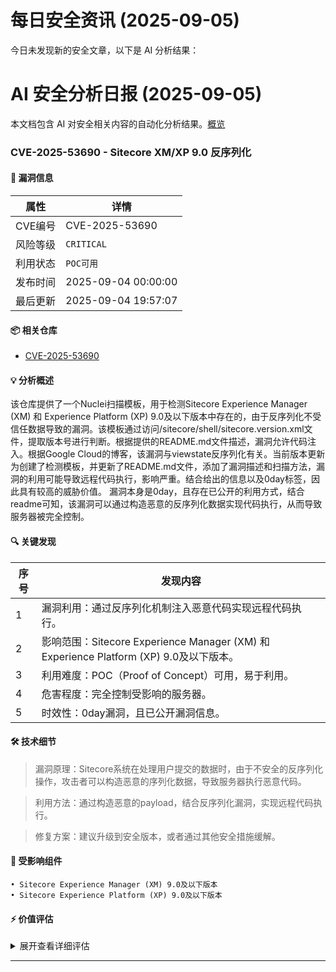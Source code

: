 # 每日安全资讯 (2025-09-05)

今日未发现新的安全文章，以下是 AI 分析结果：

# AI 安全分析日报 (2025-09-05)

本文档包含 AI 对安全相关内容的自动化分析结果。[概览](https://blog.897010.xyz/c/today)


### CVE-2025-53690 - Sitecore XM/XP 9.0 反序列化

#### 📌 漏洞信息

| 属性 | 详情 |
|------|------|
| CVE编号 | CVE-2025-53690 |
| 风险等级 | `CRITICAL` |
| 利用状态 | `POC可用` |
| 发布时间 | 2025-09-04 00:00:00 |
| 最后更新 | 2025-09-04 19:57:07 |

#### 📦 相关仓库

- [CVE-2025-53690](https://github.com/rxerium/CVE-2025-53690)

#### 💡 分析概述

该仓库提供了一个Nuclei扫描模板，用于检测Sitecore Experience Manager (XM) 和 Experience Platform (XP) 9.0及以下版本中存在的，由于反序列化不受信任数据导致的漏洞。该模板通过访问/sitecore/shell/sitecore.version.xml文件，提取版本号进行判断。根据提供的README.md文件描述，漏洞允许代码注入。根据Google Cloud的博客，该漏洞与viewstate反序列化有关。当前版本更新为创建了检测模板，并更新了README.md文件，添加了漏洞描述和扫描方法，漏洞的利用可能导致远程代码执行，影响严重。结合给出的信息以及0day标签，因此具有较高的威胁价值。 漏洞本身是0day，且存在已公开的利用方式，结合readme可知，该漏洞可以通过构造恶意的反序列化数据实现代码执行，从而导致服务器被完全控制。

#### 🔍 关键发现

| 序号 | 发现内容 |
|------|----------|
| 1 | 漏洞利用：通过反序列化机制注入恶意代码实现远程代码执行。 |
| 2 | 影响范围：Sitecore Experience Manager (XM) 和 Experience Platform (XP) 9.0及以下版本。 |
| 3 | 利用难度：POC（Proof of Concept）可用，易于利用。 |
| 4 | 危害程度：完全控制受影响的服务器。 |
| 5 | 时效性：0day漏洞，且已公开漏洞信息。 |

#### 🛠️ 技术细节

> 漏洞原理：Sitecore系统在处理用户提交的数据时，由于不安全的反序列化操作，攻击者可以构造恶意的序列化数据，导致服务器执行恶意代码。

> 利用方法：通过构造恶意的payload，结合反序列化漏洞，实现远程代码执行。

> 修复方案：建议升级到安全版本，或者通过其他安全措施缓解。


#### 🎯 受影响组件

```
• Sitecore Experience Manager (XM) 9.0及以下版本
• Sitecore Experience Platform (XP) 9.0及以下版本
```

#### ⚡ 价值评估

<details>
<summary>展开查看详细评估</summary>

该CVE为0day漏洞，影响范围广，利用难度低，危害程度高，且已有POC，属于高危漏洞。
</details>

---

